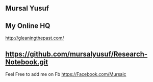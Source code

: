 ## Mursal Yusuf

## My Online HQ
http://gleaningthepast.com/


## https://github.com/mursalyusuf/Research-Notebook.git

Feel Free to add me on Fb https://Facebook.com/Mursalc

